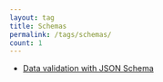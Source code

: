 ```yaml
---
layout: tag
title: Schemas
permalink: /tags/schemas/
count: 1
---
```


- [Data validation with JSON Schema](https://biomadeira.github.io/2022-12-09-data-validation-jsonschema)
